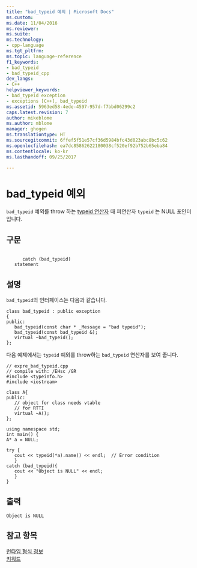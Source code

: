 ```yaml
---
title: "bad_typeid 예외 | Microsoft Docs"
ms.custom: 
ms.date: 11/04/2016
ms.reviewer: 
ms.suite: 
ms.technology:
- cpp-language
ms.tgt_pltfrm: 
ms.topic: language-reference
f1_keywords:
- bad_typeid
- bad_typeid_cpp
dev_langs:
- C++
helpviewer_keywords:
- bad_typeid exception
- exceptions [C++], bad_typeid
ms.assetid: 5963ed58-4ede-4597-957d-f7bbd06299c2
caps.latest.revision: 7
author: mikeblome
ms.author: mblome
manager: ghogen
ms.translationtype: HT
ms.sourcegitcommit: 6ffef5f51e57cf36d5984bfc43d023abc8bc5c62
ms.openlocfilehash: ea7dc85862622180038cf520ef92b752b65eba84
ms.contentlocale: ko-kr
ms.lasthandoff: 09/25/2017

---
```

# <a name="badtypeid-exception"></a>bad_typeid 예외
`bad_typeid` 예외를 throw 하는 [typeid 연산자](../cpp/typeid-operator.md) 때 피연산자 `typeid` 는 NULL 포인터입니다.  
  
## <a name="syntax"></a>구문  
  
```  
  
      catch (bad_typeid)  
   statement  
```  
  
## <a name="remarks"></a>설명  
 `bad_typeid`의 인터페이스는 다음과 같습니다.  
  
```  
class bad_typeid : public exception  
{  
public:  
   bad_typeid(const char * _Message = "bad typeid");  
   bad_typeid(const bad_typeid &);  
   virtual ~bad_typeid();  
};  
```  
  
 다음 예제에서는 `typeid` 예외를 throw하는 `bad_typeid` 연산자를 보여 줍니다.  
  
```  
// expre_bad_typeid.cpp  
// compile with: /EHsc /GR  
#include <typeinfo.h>  
#include <iostream>  
  
class A{  
public:  
   // object for class needs vtable  
   // for RTTI  
   virtual ~A();  
};  
  
using namespace std;  
int main() {  
A* a = NULL;  
  
try {  
   cout << typeid(*a).name() << endl;  // Error condition  
   }  
catch (bad_typeid){  
   cout << "Object is NULL" << endl;  
   }  
}  
```  
  
## <a name="output"></a>출력  
  
```  
Object is NULL  
```  
  
## <a name="see-also"></a>참고 항목  
 [런타임 형식 정보](../cpp/run-time-type-information.md)   
 [키워드](../cpp/keywords-cpp.md)
